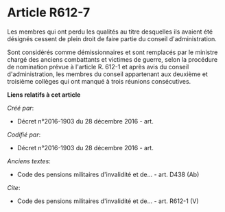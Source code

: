 # Article R612-7

Les membres qui ont perdu les qualités au titre desquelles ils avaient été désignés cessent de plein droit de faire partie du
conseil d'administration.

Sont considérés comme démissionnaires et sont remplacés par le ministre chargé des anciens combattants et victimes de guerre,
selon la procédure de nomination prévue à l'article R. 612-1 et après avis du conseil d'administration, les membres du
conseil appartenant aux deuxième et troisième collèges qui ont manqué à trois réunions consécutives.

**Liens relatifs à cet article**

_Créé par_:

  - Décret n°2016-1903 du 28 décembre 2016 - art.

_Codifié par_:

  - Décret n°2016-1903 du 28 décembre 2016 - art.

_Anciens textes_:

  - Code des pensions militaires d'invalidité et de... - art. D438 (Ab)

_Cite_:

  - Code des pensions militaires d'invalidité et de... - art. R612-1 (V)
